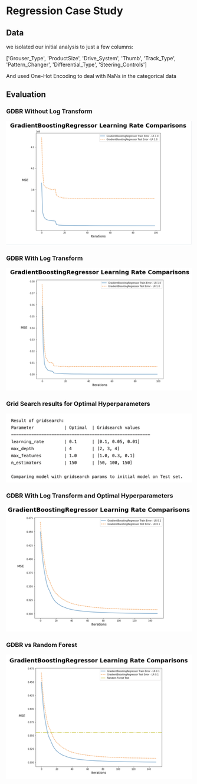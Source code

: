 # Regression Case Study
## Data
we isolated our initial analysis to just a few columns:

['Grouser_Type', 'ProductSize', 'Drive_System', 'Thumb', 'Track_Type', 'Pattern_Changer', 'Differential_Type', 'Steering_Controls']


And used One-Hot Encoding to deal with NaNs in the categorical data
## Evaluation
### GDBR Without Log Transform
![GDBR](images/GDBR.png)
### GDBR With Log Transform
![LogGDBR](images/LogGDBR.png)
### Grid Search results for Optimal Hyperparameters
![GridSearch](images/gdbr_gridsearch.png)
### GDBR With Log Transform and Optimal Hyperparameters
![Optimized](images/gdbr_optimized.png)
### GDBR vs Random Forest
![Optimized](images/gdbr_rf_model.png)

